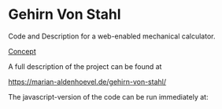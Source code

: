 # Gehirn Von Stahl
Code and Description for a web-enabled mechanical calculator.

[Concept](GvS.png)

A full description of the project can be found at

https://marian-aldenhoevel.de/gehirn-von-stahl/

The javascript-version of the code can be run immediately at:

